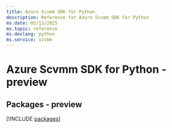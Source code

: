 ```yaml
---
title: Azure Scvmm SDK for Python
description: Reference for Azure Scvmm SDK for Python
ms.date: 05/13/2025
ms.topic: reference
ms.devlang: python
ms.service: scvmm
---
```

# Azure Scvmm SDK for Python - preview
## Packages - preview
[!INCLUDE [packages](scvmm-index.md)]